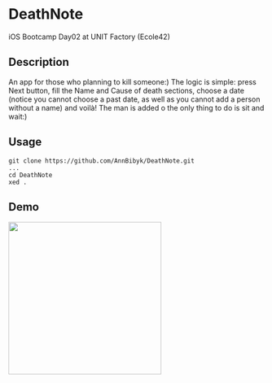 # DeathNote
iOS Bootcamp Day02 at UNIT Factory (Ecole42)

## Description

An app for those who planning to kill someone:) The logic is simple: press Next button, fill the Name and Cause of death sections, choose a date (notice you cannot choose a past date, as well as you cannot add a person without a name) and voilà! 
The man is added o the only thing to do is sit and wait:)

## Usage

```
git clone https://github.com/AnnBibyk/DeathNote.git
...
cd DeathNote
xed .
```

## Demo

<img src="https://media.giphy.com/media/21RwjhOOkfenUGteQz/source.gif" width="300">


